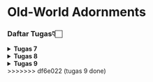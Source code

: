 # Old-World Adornments

### Daftar Tugas👇🏻
<details>
<Summary><b>Tugas 7</b></Summary>

### 1. Jelaskan apa yang dimaksud dengan stateless widget dan stateful widget, dan jelaskan perbedaan dari keduanya.

**Stateless Widget** adalah widget yang tidak memiliki *state* yang berubah selama aplikasi berjalan. Sekali dirender, tampilannya tetap dan hanya dapat diperbarui jika ada perubahan dari luar. Contohnya `text` dan `icon` statis. Cocok untuk elemen UI yang tidak memerlukan interaksi atau pembaruan data.

**Stateful Widget** adalah widget dengan *state* yang bisa berubah saat aplikasi berjalan. Tampilan widget ini dapat diperbarui dengan memanggil `setState()`, yang memungkinkan respons terhadap interaksi pengguna atau perubahan data, seperti teks yang berubah atau tombol yang ditekan.

**Perbedaan utama**:
- **Stateless Widget**: Tidak berubah setelah dirender, kecuali dibangun ulang dari luar.
- **Stateful Widget**: Dapat berubah dengan `setState()` saat *state*-nya berubah.

---

### 2. Sebutkan widget apa saja yang kamu gunakan pada proyek ini dan jelaskan fungsinya.

- **Scaffold**: Menyediakan struktur dasar halaman aplikasi, termasuk bagian untuk AppBar, body, dan fitur lainnya.
- **AppBar**: Menampilkan judul aplikasi di bagian atas layar dengan warna latar belakang, biasanya digunakan untuk memberi identitas pada halaman atau aplikasi.
- **SingleChildScrollView**: Memungkinkan konten di dalamnya untuk di-scroll jika kontennya melebihi tinggi layar, memastikan tampilan tetap responsif pada berbagai ukuran layar.
- **Padding**: Menambahkan jarak di sekitar widget untuk memberikan tata letak yang lebih rapi dan terstruktur.
- **Column**: Mengatur widget secara vertikal (dari atas ke bawah), cocok untuk menata elemen UI dalam satu kolom.
- **Row**: Mengatur widget secara horizontal (dari kiri ke kanan), biasanya digunakan untuk elemen yang perlu ditampilkan sejajar dalam satu baris.
- **Card**: Menyediakan tampilan seperti kartu dengan bayangan (elevation), cocok untuk menyorot informasi atau elemen UI tertentu dengan tampilan yang menonjol.
- **Container**: Widget serba guna untuk tata letak, yang memungkinkan pengaturan warna latar belakang, ukuran, padding, dan margin.
- **Text**: Menampilkan teks statis pada layar.
- **Icon**: Menampilkan ikon yang menambah elemen visual dan memudahkan pengguna memahami fungsi tertentu.
- **GridView**: Menyusun item dalam bentuk grid (kolom dan baris), memungkinkan penataan elemen dalam beberapa kolom.
- **Material**: Memberikan tampilan berbasis material design dengan warna dan sudut membulat, sering digunakan untuk elemen interaktif.
- **InkWell**: Menambahkan efek tap atau ripple pada widget yang dapat ditekan, memberikan respons visual saat widget ditekan.

---

### 3. Apa fungsi dari `setState()`? Jelaskan variabel apa saja yang dapat terdampak dengan fungsi tersebut.

- **Fungsi**: `setState()` adalah metode yang digunakan di dalam Stateful Widget untuk memberi tahu Flutter bahwa ada perubahan pada state widget yang memerlukan pembaruan tampilan. Ketika `setState()` dipanggil, Flutter akan memanggil kembali fungsi `build()` dari widget tersebut untuk menggambar ulang tampilan dengan perubahan terbaru.

- **Variabel yang Terpengaruh**: `setState()` memengaruhi setiap variabel atau properti yang bersifat dinamis dalam StatefulWidget, seperti data yang berubah berdasarkan interaksi pengguna (misalnya, nilai counter, input teks, atau pilihan dropdown). Variabel-variabel ini akan diperbarui dalam tampilan ketika `setState()` dipanggil. Pada proyek ini, jika ada data yang berubah dan perlu ditampilkan ulang, `setState()` berfungsi untuk memastikan tampilan UI diperbarui sesuai perubahan data.

---

### 4. Jelaskan perbedaan antara `const` dengan `final`.

- **const**: Digunakan untuk mendefinisikan nilai konstan yang harus sudah diketahui pada waktu kompilasi. Variabel `const` tidak dapat diubah, dan nilai yang diberikan harus konstan (tidak berubah dan sudah diketahui sebelum aplikasi berjalan). Biasanya digunakan untuk nilai yang tetap dan tidak akan berubah sepanjang waktu.

- **final**: Digunakan untuk mendefinisikan variabel yang nilainya hanya dapat diinisialisasi sekali, tetapi nilainya bisa ditentukan pada waktu runtime. `final` lebih fleksibel dibandingkan `const` karena tidak mengharuskan nilainya diketahui saat kompilasi, tetapi tetap tidak bisa diubah setelah diinisialisasi.

---

### 5. Jelaskan bagaimana cara kamu mengimplementasikan checklist-checklist di atas.

- **Mengatur Stateless dan Stateful Widget**: Pada proyek ini, `MyHomePage` diimplementasikan sebagai `StatelessWidget` karena tidak ada data yang perlu diperbarui secara otomatis atau dinamis selama aplikasi berjalan. Semua data yang digunakan bersifat statis, sehingga widget ini lebih efisien sebagai stateless.

- **Menyusun Struktur dengan Scaffold dan AppBar**: Struktur dasar halaman dibangun menggunakan widget `Scaffold` dan `AppBar`. `Scaffold` menyediakan kerangka utama halaman dengan area untuk body, sedangkan `AppBar` menampilkan header di bagian atas dengan judul aplikasi "Old-World Adornments".

- **Menampilkan Data dengan InfoCard**: Informasi statis seperti NPM, Name, dan Class ditampilkan menggunakan komponen `InfoCard`. `InfoCard` adalah widget kustom yang menggunakan `Card` dan `Container` untuk menyajikan data dalam format yang rapi dan menarik. Setiap `InfoCard` menampilkan informasi dalam kotak terpisah dengan latar belakang khusus.

- **Menggunakan GridView untuk Menampilkan Tombol**: Tombol "Lihat Daftar Produk," "Tambah Produk," dan "Logout" ditampilkan menggunakan `GridView.count` dengan pengaturan 3 kolom. Penggunaan `GridView` memungkinkan tata letak tombol menjadi rapi dan responsif dalam format grid, memudahkan pengguna dalam berinteraksi dengan tombol.

- **Mengimplementasikan Warna dan Gaya Kustom**: Warna dan gaya kustom diterapkan pada `InfoCard` dan `ItemCard` untuk meningkatkan estetika tampilan. Setiap tombol memiliki warna latar yang berbeda (contoh: hijau untuk "Lihat Daftar Produk", krem untuk "Tambah Produk", dan cokelat muda untuk "Logout") serta efek interaktif dengan `InkWell`. Efek `Snackbar` ditampilkan untuk memberi respons visual saat tombol ditekan, dengan pesan yang sesuai untuk masing-masing tombol.
</details>

<details>
<Summary><b>Tugas 8</b></Summary>

### 1. Apa kegunaan `const` di Flutter? Jelaskan apa keuntungan ketika menggunakan `const` pada kode Flutter. Kapan sebaiknya kita menggunakan const, dan kapan sebaiknya tidak digunakan?

`const` digunakan untuk membuat objek yang tidak berubah (immutable) dan bersifat konstan di seluruh runtime aplikasi. Ini meningkatkan performa dan efisiensi memori, karena objek const hanya dibuat sekali dan tidak di-render ulang.

**Keuntungan Menggunakan `const`:**
- **Efisiensi Memori:** Karena objek `const` hanya dibuat sekali, penggunaan memori lebih efisien.
- **Performa Lebih Baik:** Flutter dapat menghindari render ulang pada objek yang menggunakan `const`, sehingga mengurangi proses rebuild widget tree dan meningkatkan performa aplikasi.
- **Readability:** Menunjukkan bahwa nilai atau widget tersebut tidak akan diubah, sehingga membantu developer lain untuk memahami bahwa komponen ini bersifat tetap.

**Kapan Menggunakan `const`:**
- **Untuk widget atau nilai yang tidak akan berubah:** Gunakan `const` pada widget atau nilai yang Anda tahu akan tetap sama sepanjang waktu. Contohnya pada teks statis, ikon, atau widget UI yang tidak dinamis.
- **Optimasi render tree:** Gunakan `const` untuk widget yang tidak perlu di-rebuild agar Flutter bisa menghindari rendering ulang dan menghemat memori.

**Kapan Tidak Menggunakan `const`:**
- **Jika objek bersifat dinamis:** Jangan gunakan `const` pada widget atau nilai yang mungkin berubah seiring berjalannya aplikasi, seperti data dari server, input pengguna, atau nilai yang sering diperbarui.

---

###  2. Jelaskan dan bandingkan penggunaan Column dan Row pada Flutter. Berikan contoh implementasi dari masing-masing layout widget ini!

`Column` dan `Row` adalah widget layout di Flutter yang digunakan untuk mengatur tata letak widget secara vertikal dan horizontal. `Column` menempatkan widget dari atas ke bawah, sedangkan `Row` menempatkan widget dari kiri ke kanan. Pada `Column`, `mainAxis` mengacu pada arah vertikal, sementara pada `Row`, `mainAxis` mengacu pada arah horizontal.

- **Column:** Menyusun widget secara vertikal (top-to-bottom).
- **Row:** Menyusun widget secara horizontal (left-to-right).

**Implementasi `Column`:**
```dart
Column(
  mainAxisAlignment: MainAxisAlignment.center,
  children: [
    Text("Item 1"),
    Text("Item 2"),
  ],
);

```
**Implementasi `Row`:**
```dart
Row(
  mainAxisAlignment: MainAxisAlignment.spaceEvenly,
  children: [
    Icon(Icons.home),
    Icon(Icons.settings),
  ],
);
```

---

### 3. Sebutkan apa saja elemen input yang kamu gunakan pada halaman form yang kamu buat pada tugas kali ini. Apakah terdapat elemen input Flutter lain yang tidak kamu gunakan pada tugas ini? Jelaskan!

Pada halaman form tugas ini, elemen input yang digunakan adalah:
- **TextFormField:** Untuk input teks seperti nama, deskripsi, size, dan warna.
- **TextFormField (dengan tipe `number`):** Untuk input angka seperti harga dan jumlah barang.

**Elemen Input Lain yang Tidak Digunakan:**
- **Checkbox:** Digunakan untuk pilihan boolean (true/false) seperti persetujuan atau status.
- **Switch:** Mirip dengan checkbox, tetapi dengan tampilan slider.
- **DropdownButton:** Untuk pilihan dengan opsi dropdown.
- **Radio Button:** Untuk memilih satu opsi dari beberapa pilihan.
- **Slider:** Untuk input nilai numerik yang bisa diubah dengan menggeser.

---

### 4. Bagaimana cara kamu mengatur tema (theme) dalam aplikasi Flutter agar aplikasi yang dibuat konsisten? Apakah kamu mengimplementasikan tema pada aplikasi yang kamu buat?

Penggunaan `ThemeData` dengan `ColorScheme` membantu menjaga konsistensi tampilan di seluruh aplikasi.

```dart
return MaterialApp(
  title: 'Old-World Adornments',
  theme: ThemeData(
     colorScheme: ColorScheme.fromSwatch().copyWith(
      primary: const Color(0xFFF9F7F2),
      secondary: const Color.fromARGB(255, 255, 255, 255),
    ),
  ),
  home: MyHomePage(),
);
```

- **`primary`:** Mengatur warna utama aplikasi menjadi `Sand Beige` (warna latar belakang atau bar navigasi utama).
- **`secondary`:** Mengatur warna sekunder menjadi putih untuk elemen-elemen lain yang memerlukan aksen.

**Pengaturan Tema pada Aplikasi yang Dibuat:**
Dalam aplikasi yang dibuat, saya menggunakan `ThemeData` untuk mengatur skema warna agar konsisten di seluruh aplikasi, seperti warna latar belakang, warna tombol, dan warna teks.

---

### 5. Bagaimana cara kamu menangani navigasi dalam aplikasi dengan banyak halaman pada Flutter?

Flutter menyediakan widget `Navigator` dan `MaterialPageRoute` untuk menangani navigasi antar halaman dalam aplikasi.

- **`Navigator.push`**: Digunakan untuk mendorong (push) halaman baru ke dalam stack navigator, sehingga pengguna bisa berpindah ke halaman baru tersebut.
- **`Navigator.pop`**: Digunakan untuk menghapus (pop) halaman dari stack dan kembali ke halaman sebelumnya.
- **`Navigator.pushReplacement`**: Digunakan untuk menggantikan halaman saat ini dengan halaman baru, tanpa menambahkan halaman ke dalam stack.

**Contoh Implementasi Navigasi:**
```dart
// Navigasi ke halaman baru
Navigator.push(
  context,
  MaterialPageRoute(builder: (context) => NewPage()),
);

// Mengganti halaman saat ini dengan halaman baru (tanpa opsi kembali ke halaman ini)
Navigator.pushReplacement(
  context,
  MaterialPageRoute(builder: (context) => NewPage()),
);

// Kembali ke halaman sebelumnya
Navigator.pop(context);
```

Selain menggunakan `Navigator`, Flutter juga menyediakan widget **Drawer** untuk membuat navigasi yang mudah diakses dari sidebar, terutama jika aplikasi memiliki banyak halaman. Drawer memberikan pengalaman navigasi yang lebih intuitif karena pengguna dapat membuka dan memilih halaman langsung dari menu samping.
</details>

<details>
<Summary><b>Tugas 9</b></Summary>

### 1. Mengapa Kita Perlu Membuat Model untuk Pengambilan atau Pengiriman Data JSON?
Model merupakan representasi data di sebuah aplikasi, yang mempermudah pengolahan data JSON dengan cara memetakan data tersebut ke objek dengan atribut yang lebih mudah diakses dan dimodifikasi. Beberapa alasan penting untuk menggunakan model:
- **Organisasi Data:** Mempermudah pengelolaan data dan membuat kode lebih rapi.
- **Validasi:** Model mempermudah validasi data yang masuk dan keluar.
- **Efisiensi:** Akses data menjadi lebih cepat dan minim risiko error.

Jika tidak menggunakan model, data yang diolah akan berbentuk raw JSON (key-value) yang membutuhkan indexing manual. Hal ini meningkatkan risiko error dalam pengelolaan data, terutama pada aplikasi dengan banyak data.

---

### 2. Fungsi dari Library `http`
Library `http` digunakan untuk melakukan komunikasi antara Flutter dan server Django menggunakan protokol HTTP. Berikut fungsi utama yang diimplementasikan:
- **GET Request:** Mengambil data dari server.
  ```dart
  Future<List<AdornmentsEntry>> fetchAdornments(CookieRequest request) async {
    final response = await request.get('http://localhost:8000/json/');
    var data = response;
    List<AdornmentsEntry> adornmentsList = [];
    for (var d in data) {
      if (d != null) {
        adornmentsList.add(AdornmentsEntry.fromJson(d));
      }
    }
    return adornmentsList;
  }
  ```
- **POST Request:** Mengirim data ke server.
  ```dart
  final response = await request.postJson(
    "http://localhost:8000/create-flutter/",
    jsonEncode(<String, String>{
      'name': _name,
      'price': _price.toString(),
      'description': _description,
      'category': _category,
      'condition': _condition.toString(),
    }),
  );
  ```

---

### 3. Fungsi dari `CookieRequest`
`CookieRequest` adalah bagian dari library `pbp_django_auth` yang digunakan untuk:
- **Menyimpan Session:** Memungkinkan aplikasi untuk menyimpan status login pengguna melalui cookie.
- **Autentikasi:** Digunakan untuk login/logout serta memastikan request ke server memuat informasi autentikasi.
- **State Management:** Memastikan setiap komponen di Flutter menggunakan cookie yang sama untuk komunikasi dengan server.

**Mengapa Dibagikan ke Semua Komponen?**
CookieRequest dibagikan menggunakan `Provider` agar semua widget dapat mengakses status autentikasi pengguna tanpa perlu membuat instance baru.

---

### 4. Mekanisme Pengiriman Data (Input hingga Ditampilkan)
1. **Input Data di Flutter:**
   Pengguna mengisi form melalui UI aplikasi Flutter.

2. **Pengiriman Data ke Server:**
   Data dari form dikirim menggunakan HTTP POST request ke endpoint Django.

3. **Proses di Server Django:**
   - Data diterima oleh Django.
   - Django memvalidasi data dan menyimpannya ke dalam database.

4. **Pengambilan Data di Flutter:**
   - Flutter mengirim GET request ke Django untuk mengambil data.
   - Data JSON dikonversi menjadi model Dart.

5. **Menampilkan Data di Flutter:**
   - Model Dart digunakan untuk menampilkan data di widget Flutter, seperti `ListView` atau `GridView`.

---

### 5. Mekanisme Autentikasi
1. **Login:**
   - Pengguna memasukkan username dan password.
   - Flutter mengirim POST request ke endpoint `/auth/login/`.
   - Jika berhasil, Django mengirim cookie yang disimpan di aplikasi Flutter.

2. **Register:**
   - Pengguna mengisi form registrasi.
   - Flutter mengirim POST request ke `/auth/register/`.
   - Django menyimpan data pengguna baru ke database.

3. **Logout:**
   - Flutter mengirim POST request ke `/auth/logout/`.
   - Django menghapus session, dan Flutter menghapus cookie lokal.

4. **Akses Setelah Login:**
   - Cookie digunakan untuk mengambil data tertentu, seperti daftar item yang hanya bisa diakses pengguna terautentikasi.

---

### 6. Implementasi Checklist Step-by-Step
#### **Persiapan Backend Django**
1. Membuat model untuk menyimpan data seperti goods atau adornments.
2. Menambahkan endpoint untuk login, register, dan pengelolaan data menggunakan Django REST Framework.

#### **Setup Proyek Flutter**
1. Menginstal package `pbp_django_auth` dan `provider` untuk autentikasi.
2. Menambahkan konfigurasi `CookieRequest` untuk menangani session.

#### **Login dan Register**
1. Membuat halaman login di `login.dart`.
2. Menambahkan validasi form dan menghubungkannya ke endpoint Django.
3. Membuat halaman register di `register.dart`.

#### **Membuat Model JSON**
1. Menggunakan web Quicktype untuk membuat model Dart sesuai dengan struktur JSON dari Django.
2. Menyimpan hasilnya di folder `lib/models`.

#### **Menampilkan Data List dan Detail**
1. Membuat halaman untuk menampilkan daftar item menggunakan `ListView` dengan `FutureBuilder`.
2. Menambahkan halaman detail yang dapat diakses dari daftar item.

#### **Menambahkan Item Baru**
1. Membuat form input di Flutter untuk menambahkan item.
2. Mengirim data ke server menggunakan POST request.
3. Mengupdate daftar item secara otomatis setelah item baru ditambahkan.

#### **Filter Data Berdasarkan User**
1. Menambahkan endpoint Django untuk mengembalikan data sesuai pengguna yang login.
2. Memodifikasi request GET di Flutter agar hanya mengambil data dari pengguna tertentu.
</details>
>>>>>>> df6e022 (tugas 9 done)
